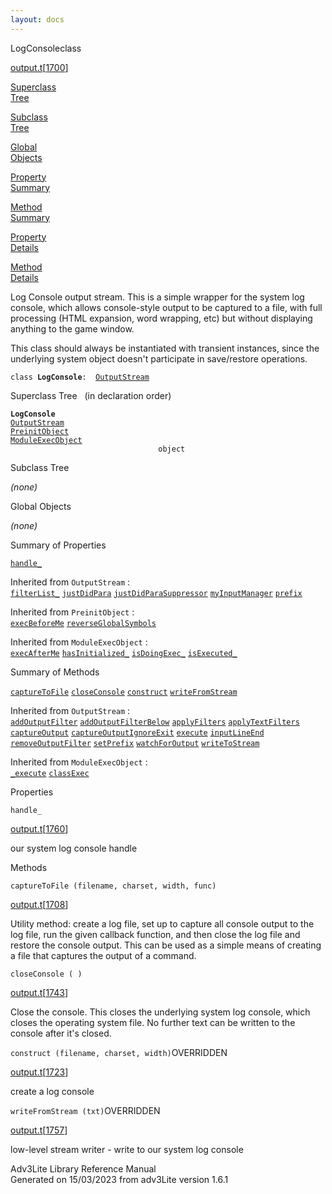 ```yaml
---
layout: docs
---
```

<span class="title">LogConsole</span><span class="type">class</span>

[output.t](../file/output.t.html)\[[1700](../source/output.t.html#1700)\]

[Superclass  
Tree](#_SuperClassTree_)

[Subclass  
Tree](#_SubClassTree_)

[Global  
Objects](#_ObjectSummary_)

[Property  
Summary](#_PropSummary_)

[Method  
Summary](#_MethodSummary_)

[Property  
Details](#_Properties_)

[Method  
Details](#_Methods_)



Log Console output stream. This is a simple wrapper for the system log
console, which allows console-style output to be captured to a file,
with full processing (HTML expansion, word wrapping, etc) but without
displaying anything to the game window.

This class should always be instantiated with transient instances, since
the underlying system object doesn't participate in save/restore
operations.

`class `**`LogConsole`**` :   `[`OutputStream`](../object/OutputStream.html)



<span id="_SuperClassTree_"></span>



<span class="hdln">Superclass Tree</span>   (in declaration order)



**`LogConsole`**  
[`OutputStream`](../object/OutputStream.html)  
[`PreinitObject`](../object/PreinitObject.html)  
[`ModuleExecObject`](../object/ModuleExecObject.html)  
`                                 object`  
<span id="_SubClassTree_"></span>



<span class="hdln">Subclass Tree</span>  



*(none)* <span id="_ObjectSummary_"></span>



<span class="hdln">Global Objects</span>  



*(none)* <span id="_PropSummary_"></span>



<span class="hdln">Summary of Properties</span>  



[`handle_`](#handle_)

Inherited from `OutputStream` :  
[`filterList_`](../object/OutputStream.html#filterList_) [`justDidPara`](../object/OutputStream.html#justDidPara) [`justDidParaSuppressor`](../object/OutputStream.html#justDidParaSuppressor) [`myInputManager`](../object/OutputStream.html#myInputManager) [`prefix`](../object/OutputStream.html#prefix)

Inherited from `PreinitObject` :  
[`execBeforeMe`](../object/PreinitObject.html#execBeforeMe) [`reverseGlobalSymbols`](../object/PreinitObject.html#reverseGlobalSymbols)

Inherited from `ModuleExecObject` :  
[`execAfterMe`](../object/ModuleExecObject.html#execAfterMe) [`hasInitialized_`](../object/ModuleExecObject.html#hasInitialized_) [`isDoingExec_`](../object/ModuleExecObject.html#isDoingExec_) [`isExecuted_`](../object/ModuleExecObject.html#isExecuted_)

<span id="_MethodSummary_"></span>



<span class="hdln">Summary of Methods</span>  



[`captureToFile`](#captureToFile) [`closeConsole`](#closeConsole) [`construct`](#construct) [`writeFromStream`](#writeFromStream)

Inherited from `OutputStream` :  
[`addOutputFilter`](../object/OutputStream.html#addOutputFilter) [`addOutputFilterBelow`](../object/OutputStream.html#addOutputFilterBelow) [`applyFilters`](../object/OutputStream.html#applyFilters) [`applyTextFilters`](../object/OutputStream.html#applyTextFilters) [`captureOutput`](../object/OutputStream.html#captureOutput) [`captureOutputIgnoreExit`](../object/OutputStream.html#captureOutputIgnoreExit) [`execute`](../object/OutputStream.html#execute) [`inputLineEnd`](../object/OutputStream.html#inputLineEnd) [`removeOutputFilter`](../object/OutputStream.html#removeOutputFilter) [`setPrefix`](../object/OutputStream.html#setPrefix) [`watchForOutput`](../object/OutputStream.html#watchForOutput) [`writeToStream`](../object/OutputStream.html#writeToStream)



Inherited from `ModuleExecObject` :  
[`_execute`](../object/ModuleExecObject.html#_execute) [`classExec`](../object/ModuleExecObject.html#classExec)

<span id="_Properties_"></span>



<span class="hdln">Properties</span>  



<span id="handle_"></span>

`handle_`

[output.t](../file/output.t.html)\[[1760](../source/output.t.html#1760)\]



our system log console handle



<span id="_Methods_"></span>



<span class="hdln">Methods</span>  



<span id="captureToFile"></span>

`captureToFile (filename, charset, width, func)`

[output.t](../file/output.t.html)\[[1708](../source/output.t.html#1708)\]



Utility method: create a log file, set up to capture all console output
to the log file, run the given callback function, and then close the log
file and restore the console output. This can be used as a simple means
of creating a file that captures the output of a command.



<span id="closeConsole"></span>

`closeConsole ( )`

[output.t](../file/output.t.html)\[[1743](../source/output.t.html#1743)\]



Close the console. This closes the underlying system log console, which
closes the operating system file. No further text can be written to the
console after it's closed.



<span id="construct"></span>

`construct (filename, charset, width)`<span class="rem">OVERRIDDEN</span>

[output.t](../file/output.t.html)\[[1723](../source/output.t.html#1723)\]



create a log console



<span id="writeFromStream"></span>

`writeFromStream (txt)`<span class="rem">OVERRIDDEN</span>

[output.t](../file/output.t.html)\[[1757](../source/output.t.html#1757)\]



low-level stream writer - write to our system log console





Adv3Lite Library Reference Manual  
Generated on 15/03/2023 from adv3Lite version 1.6.1



